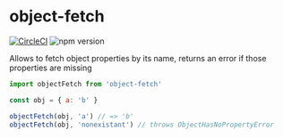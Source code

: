 # object-fetch

[![CircleCI](https://circleci.com/gh/asiniy/object-fetch.svg?style=svg)](https://circleci.com/gh/asiniy/object-fetch)
![npm version](https://badge.fury.io/js/object-fetch.svg)

Allows to fetch object properties by its name, returns an error if those properties are missing

```javascript
import objectFetch from 'object-fetch'

const obj = { a: 'b' }

objectFetch(obj, 'a') // => 'b'
objectFetch(obj, 'nonexistant') // throws ObjectHasNoPropertyError
```